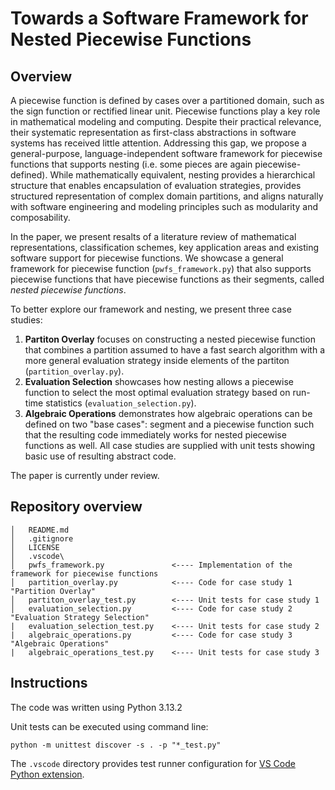 # Towards a Software Framework for Nested Piecewise Functions

## Overview

A piecewise function is defined by cases over a partitioned domain, such as the sign function 
or rectified linear unit. 
Piecewise functions play a key role in mathematical modeling and computing. 
Despite their practical relevance, their systematic representation as first-class abstractions 
in software systems has received little attention. 
Addressing this gap, we propose a general-purpose, language-independent software framework for 
piecewise functions that supports nesting (i.e. some pieces are again piecewise-defined). 
While mathematically equivalent, nesting provides a hierarchical structure that enables encapsulation 
of evaluation strategies, provides structured representation of complex domain partitions, 
and aligns naturally with software engineering and modeling principles such as modularity and composability.

In the paper, we present resalts of a literature review of mathematical representations, classification schemes,
key application areas and existing software support for piecewise functions. 
We showcase a general framework for piecewise function (`pwfs_framework.py`) that also supports piecewise functions
that have piecewise functions as their segments, called *nested piecewise functions*.

To better explore our framework and nesting, we present three case studies:
1. **Partiton Overlay** focuses on constructing a nested piecewise function that combines a partition assumed to have
    a fast search algorithm with a more general evaluation strategy inside elements of the partiton (`partition_overlay.py`).
2. **Evaluation Selection** showcases how nesting allows a piecewise function to select the most optimal evaluation 
    strategy based on run-time statistics (`evaluation_selection.py`).
3. **Algebraic Operations** demonstrates how algebraic operations can be defined on two "base cases": segment and a piecewise
    function such that the resulting code immediately works for nested piecewise functions as well.
All case studies are supplied with unit tests showing basic use of resulting abstract code.

The paper is currently under review.

## Repository overview

```
│   README.md
│   .gitignore
│   LICENSE
│   .vscode\
│   pwfs_framework.py               <---- Implementation of the framework for piecewise functions
│   partition_overlay.py            <---- Code for case study 1 "Partition Overlay"
│   partiton_overlay_test.py        <---- Unit tests for case study 1
│   evaluation_selection.py         <---- Code for case study 2 "Evaluation Strategy Selection"
|   evaluation_selection_test.py    <---- Unit tests for case study 2
|   algebraic_operations.py         <---- Code for case study 3 "Algebraic Operations"
|   algebraic_operations_test.py    <---- Unit tests for case study 3
```

## Instructions

The code was written using Python 3.13.2

Unit tests can be executed using command line:
```
python -m unittest discover -s . -p "*_test.py"
```
The `.vscode` directory provides test runner configuration for [VS Code Python extension](https://code.visualstudio.com/docs/python/testing).
